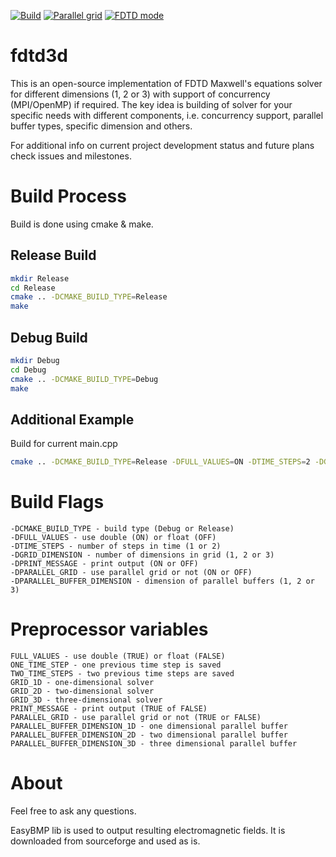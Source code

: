 [![Build](https://img.shields.io/travis/rust-lang/rust.svg)](https://github.com/zer011b/fdtd3d)
[![Parallel grid](https://img.shields.io/badge/Parallel%20Grid-1D%20and%202D-blue.svg)](https://github.com/zer011b/fdtd3d)
[![FDTD mode](https://img.shields.io/badge/FDTD-Ez%20mode%20only-red.svg)](https://github.com/zer011b/fdtd3d)

# fdtd3d

This is an open-source implementation of FDTD Maxwell's equations solver for different dimensions (1, 2 or 3) with support of concurrency (MPI/OpenMP) if required. The key idea is building of solver for your specific needs with different components, i.e. concurrency support, parallel buffer types, specific dimension and others.  

For additional info on current project development status and future plans check issues and milestones.

# Build Process

Build is done using cmake & make.

## Release Build

```sh
mkdir Release
cd Release
cmake .. -DCMAKE_BUILD_TYPE=Release
make
```

## Debug Build

```sh
mkdir Debug
cd Debug
cmake .. -DCMAKE_BUILD_TYPE=Debug
make
```
## Additional Example

Build for current main.cpp

```sh
cmake .. -DCMAKE_BUILD_TYPE=Release -DFULL_VALUES=ON -DTIME_STEPS=2 -DGRID_DIMENSION=2 -DPRINT_MESSAGE=OFF -DPARALLEL_GRID=ON -DPARALLEL_BUFFER_DIMENSION=xy
```

# Build Flags
```c_cpp
-DCMAKE_BUILD_TYPE - build type (Debug or Release)
-DFULL_VALUES - use double (ON) or float (OFF)
-DTIME_STEPS - number of steps in time (1 or 2)
-DGRID_DIMENSION - number of dimensions in grid (1, 2 or 3)
-DPRINT_MESSAGE - print output (ON or OFF)
-DPARALLEL_GRID - use parallel grid or not (ON or OFF)
-DPARALLEL_BUFFER_DIMENSION - dimension of parallel buffers (1, 2 or 3)
```

# Preprocessor variables
```c_cpp
FULL_VALUES - use double (TRUE) or float (FALSE)
ONE_TIME_STEP - one previous time step is saved
TWO_TIME_STEPS - two previous time steps are saved
GRID_1D - one-dimensional solver
GRID_2D - two-dimensional solver
GRID_3D - three-dimensional solver
PRINT_MESSAGE - print output (TRUE of FALSE)
PARALLEL_GRID - use parallel grid or not (TRUE or FALSE)
PARALLEL_BUFFER_DIMENSION_1D - one dimensional parallel buffer
PARALLEL_BUFFER_DIMENSION_2D - two dimensional parallel buffer
PARALLEL_BUFFER_DIMENSION_3D - three dimensional parallel buffer
```

# About

Feel free to ask any questions.

EasyBMP lib is used to output resulting electromagnetic fields. It is downloaded from sourceforge and used as is.
